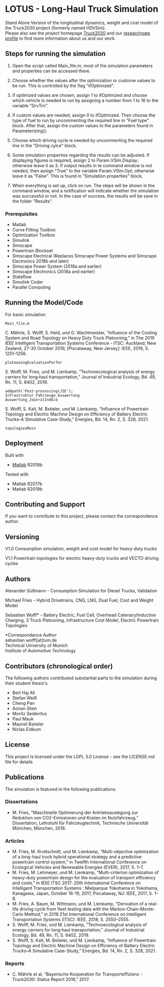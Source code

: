 # LOTUS - Long-Haul Truck Simulation

Stand Alone Version of the longitudinal dynamics, weight and cost model of the Truck2030 project (formerly named HDVSim).  
Please also see the project homepage [Truck2030](https://www.mw.tum.de/en/ftm/main-research/vehicle-concepts/truck-2030-bavarian-cooperation-for-transport-efficiency/) and our [researchgate profile](https://www.researchgate.net/project/Truck2030) to find more information about us and our work.


## Steps for running the simulation
1. Open the script called Main_file.m; most of the simulation parameters
  and properties can be accessed there.

2. Choose whether the values after the optimization or custome values to
  be run. This is controlled by the flag "ifOptimized".

3. If optimized values are chosen, assign 1 to ifOptimized and choose
  which vehicle is needed to run by assigning a number from 1 to 16 to
  the variable "DrvTrn".

4. If custom values are needed, assign 0 to ifOptimized. Then choose the
  type of fuel to run by uncommenting the required line in "Fuel type"
  block. After that, assign the custom values to the parameters found in
  Parameterizing().

5. Choose which driving cycle is needed by uncommenting the required line
  in the "Driving cylce" block.

6. Some simulation properties regarding the results can be adjusted. If
  displaying figures is required, assign 2 to Param.VSim.Display;
  otherwise leave it as 3. If output results in te command window is not
  needed, then assign "True" to the variable Param.VSim.Opt; otherwise
  leave it as "False". This is found in "Simulation properties" block.

7. When everything is set up, click on run. The steps will be shown in the
  command window, and a notification will indicate whether the simulation
  was successful or not. In the case of success, the results will be save
  in the folder "Results".

### Prerequisites

* Matlab
* Curve Fitting Toolbox
* Optimization Toolbox
* Simulink
* Simscape
* Powertrain Blockset
* Simscape Electrical (Replaces Simscape Power Systems and Simscape Electronics 2018b and later)
* Simscape Power System (2018a and earlier)
* Simscape Electronics (2018a and earlier)
* Stateflow
* Simulink Coder
* Parallel Computing

## Running the Model/Code
For basic simulation
```
Main_file.m
```

C. Mährle, S. Wolff, S. Held, und G. Wachtmeister, “Influence of the Cooling System and Road Topology on Heavy Duty Truck Platooning,” in The 2019 IEEE Intelligent Transportation Systems Conference - ITSC: Auckland, New Zealand, 27-30 October 2019, [Piscataway, New Jersey]: IEEE, 2019, S. 1251–1256.
```
platooningEvaluationParfor
```

S. Wolff, M. Fries, und M. Lienkamp, “Technoecological analysis of energy carriers for long‐haul transportation,” Journal of Industrial Ecology, Bd. 49, Rn. 11, S. 6402, 2019.
```
addpath('Post-processing\JIE');
Infrastruktur_Fahrzeuge_Auswertung
Auswertung_JounralIndEco
```

S. Wolff, S. Kalt, M. Bstieler, und M. Lienkamp, “Influence of Powertrain Topology and Electric Machine Design on Efficiency of Battery Electric Trucks–A Simulative Case-Study,” Energies, Bd. 14, Rn. 2, S. 328, 2021.
```
topologiesMain
```

## Deployment
Built with

* [Matlab](https://de.mathworks.com/products/matlab.html) R2018b

Tested with
* Matlab R2017b
* Matlab R2019b



## Contributing and Support

If you want to contribute to this project, please contact the correspondence author.

## Versioning
V1.0 Consumption simulation, weight and cost model for heavy-duty trucks

V1.1 Powertrain topologies for electric heavy-duty trucks and VECTO driving cycles


## Authors
Alexander Süßmann - Consumption Simulation for Diesel Trucks, Validation

Michael Fries - Hybrid Drivetrains, CNG, LNG, Dual Fuel, Cost and Weight Model

Sebastian Wolff* - Battery Electric, Fuel Cell, Overhead Catenary/Inductive Charging, 3 Truck Platooning, Infrastructure Cost Model, Electric Powertrain Topologies

*Correspondance Author  
sebastian.wolff[at]tum.de  
Technical University of Munich  
Institute of Automotive Technology

## Contributors (chronological order)
The following authors contributed substantial parts to the simulation during their student thesis's.

* Bert Haj Ali
* Stefan Weiß
* Cheng Pan
* Aonan Shen
* Moritz Seidenfus
* Paul Mauk
* Maunel Bstieler
* Niclas Eidkum


## License
This project is licensed under the LGPL 3.0 License - see the LICENSE.md file for details


## Publications
The simulation is featured in the following publications:
### Dissertations

* M. Fries, “Maschinelle Optimierung der Antriebsauslegung zur Reduktion von CO2-Emissionen und Kosten im Nutzfahrzeug,” Dissertation, Lehrstuhl für Fahrzeugtechnik, Technische Universität München, München, 2018.

### Articles

* M. Fries, M. Kruttschnitt, und M. Lienkamp, “Multi-objective optimization of a long-haul truck hybrid operational strategy and a predictive powertrain control system,” in Twelfth International Conference on Ecological Vehicles and Renewable Energies (EVER), 2017, S. 1–7.
* M. Fries, M. Lehmeyer, und M. Lienkamp, “Multi-criterion optimization of heavy-duty powertrain design for the evaluation of transport efficiency and costs,” in IEEE ITSC 2017: 20th International Conference on Intelligent Transportation Systems : Mielparque Yokohama in Yokohama, Kanagawa, Japan, October 16-19, 2017, Piscataway, NJ: IEEE, 2017, S. 1–8.
* M. Fries, A. Baum, M. Wittmann, und M. Lienkamp, “Derivation of a real-life driving cycle from fleet testing data with the Markov-Chain-Monte-Carlo Method,” in 2018 21st International Conference on Intelligent Transportation Systems (ITSC): IEEE, 2018, S. 2550–2555.
* S. Wolff, M. Fries, und M. Lienkamp, “Technoecological analysis of energy carriers for long‐haul transportation,” Journal of Industrial Ecology, Bd. 49, Rn. 11, S. 6402, 2019.
* S. Wolff, S. Kalt, M. Bstieler, und M. Lienkamp, “Influence of Powertrain Topology and Electric Machine Design on Efficiency of Battery Electric Trucks–A Simulative Case-Study,” Energies, Bd. 14, Rn. 2, S. 328, 2021.

### Reports
* C. Mährle et al, “Bayerische Kooperation für Transporteffizienz - Truck2030: Status Report 2016,” 2017.
